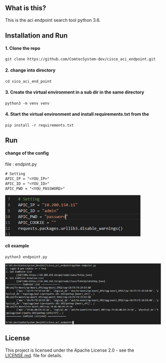 ## What is this?
This is the aci endpoint search tool python 3.6.

## Installation and Run
#### 1. Clone the repo
	git clone https://github.com/ComtecSystem-dev/cisco_aci_endpoint.git

#### 2. change into directory
	cd sico_aci_end_point

#### 3. Create the virtual environment in a sub dir in the same directory
	python3 -m venv venv

#### 4. Start the virtual environment and install requirements.txt from the 
	pip install -r requirements.txt 

## Run

#### change of the config
file : endpint.py
	
	# Setting
	APIC_IP = "<YOU_IP>"
	APIC_ID = "<YOU_ID>"
	APIC_PWD = "<YOU_PASSWORD>"

<img src="./image/config.png">

#### cli example
	python3 endpoint.py

<img src="./image/run.png">

## License
This project is licensed under the Apache License 2.0 - see the [LICENSE.md](./LICENSE.md).   file for details.
